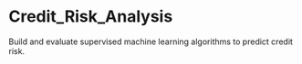 # Credit_Risk_Analysis
Build and evaluate supervised machine learning algorithms to predict credit risk.
